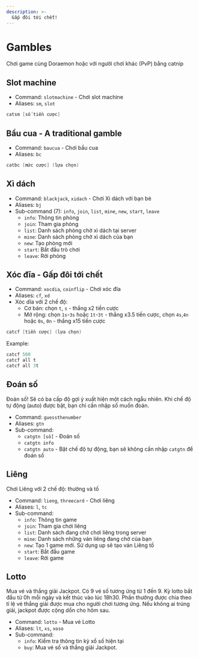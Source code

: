 ```yaml
---
description: >-
  Gấp đôi tới chết!
---
```


# Gambles

Chơi game cùng Doraemon hoặc với người chơi khác (PvP) bằng catnip

## Slot machine

- Command: `slotmachine` - Chơi slot machine
- Aliases: `sm`, `slot`

```s
catsm [số tiền cược]
```

## Bầu cua - A traditional gamble

- Command: `baucua` - Chơi bầu cua
- Aliases: `bc`

```s
catbc [mức cược] (lựa chọn)
```

## Xì dách

- Command: `blackjack`, `xidach` - Chơi Xì dách với bạn bè
- Aliases: `bj`
- Sub-command (7): `info`, `join`, `list`, `mine`, `new`, `start`, `leave`
  - `info`: Thông tin phòng
  - `join`: Tham gia phòng
  - `list`: Danh sách phòng chờ xì dách tại server
  - `mine`: Danh sách phòng chờ xì dách của bạn
  - `new`: Tạo phòng mới
  - `start`: Bắt đầu trò chơi
  - `leave`: Rời phòng

## Xóc đĩa - Gấp đôi tới chết

- Command: `xocdia`, `coinflip` - Chơi xóc đĩa
- Aliases: `cf`, `xd`
- Xóc dĩa với 2 chế độ:
  - Cơ bản: chọn `t`, `s` - thắng x2 tiền cược
  - Mở rộng: chọn `1s`-`3s` hoặc `1t`-`3t` - thắng x3.5 tiền cược, chọn `4s`,`4n` hoặc `0s`, `0n` - thắng x15 tiền cược

```s
catcf [tiền cược] (lựa chọn)
```

Example:

```s
catcf 500
catcf all t
catcf all 3t
```

## Đoán số

Đoán số! Sẽ có ba cấp độ gợi ý xuất hiện một cách ngẫu nhiên. Khi chế độ tự động (auto) được bật, bạn chỉ cần nhập số muốn đoán.

- Command: `guessthenumber`
- Aliases: `gtn`
- Sub-command:
  - `catgtn [số]` - Đoán số
  - `catgtn info`
  - `catgtn auto` - Bật chế độ tự động, bạn sẽ không cần nhập `catgtn` để đoán số

## Liêng

Chơi Liêng với 2 chế độ: thường và tố

- Command: `lieng`, `threecard` - Chơi liêng
- Aliases: `l`, `tc`
- Sub-command:
  - `info`: Thông tin game
  - `join`: Tham gia chơi liêng
  - `list`: Danh sách đang chờ chơi liêng trong server
  - `mine`: Danh sách những ván liêng đang chờ của bạn
  - `new`: Tạo 1 game mới. Sử dụng up sẽ tạo ván Liêng tố
  - `start`: Bắt đầu game
  - `leave`: Rời game

## Lotto

Mua vé và thắng giải Jackpot. Có 9 vé số tương ứng từ 1 đến 9. Kỳ lotto bắt đầu từ 0h mỗi ngày và kết thúc vào lúc 18h30. Phần thưởng được chia theo tỉ lệ vé thắng giải được mua cho người chơi tương ứng. Nếu không ai trúng giải, jackpot được cộng dồn cho hôm sau.

- Command: `lotto` - Mua vé Lotto
- Aliases: `lt`, `xs`, `xoso`
- Sub-command:
  - `info`: Kiểm tra thông tin kỳ xổ số hiện tại
  - `buy`: Mua vé số và thắng giải Jackpot.
